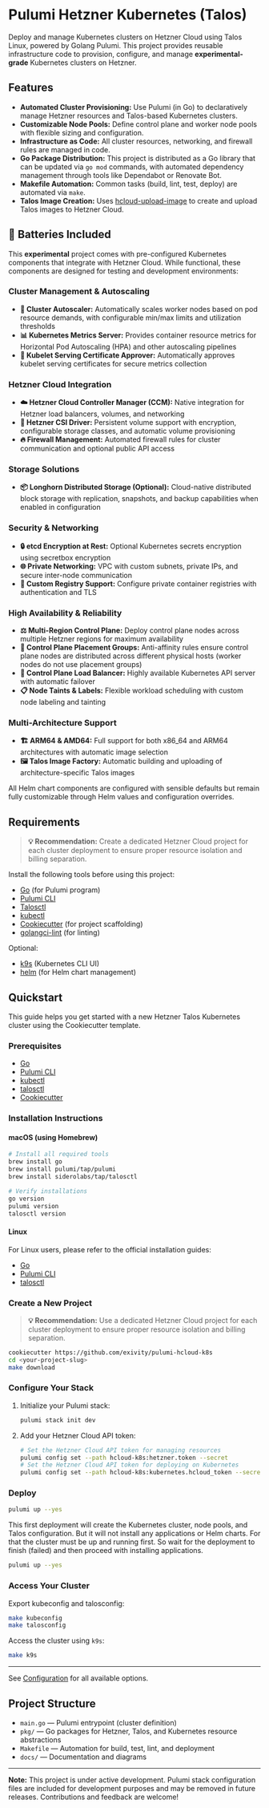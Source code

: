 # Pulumi Hetzner Kubernetes (Talos)

Deploy and manage Kubernetes clusters on Hetzner Cloud using Talos Linux, powered by Golang Pulumi. This project provides reusable infrastructure code to provision, configure, and manage **experimental-grade** Kubernetes clusters on Hetzner.

## Features

- **Automated Cluster Provisioning:** Use Pulumi (in Go) to declaratively manage Hetzner resources and Talos-based Kubernetes clusters.
- **Customizable Node Pools:** Define control plane and worker node pools with flexible sizing and configuration.
- **Infrastructure as Code:** All cluster resources, networking, and firewall rules are managed in code.
- **Go Package Distribution:** This project is distributed as a Go library that can be updated via `go mod` commands, with automated dependency management through tools like Dependabot or Renovate Bot.
- **Makefile Automation:** Common tasks (build, lint, test, deploy) are automated via `make`.
- **Talos Image Creation:** Uses [hcloud-upload-image](https://github.com/apricote/hcloud-upload-image) to create and upload Talos images to Hetzner Cloud.

## 🔋 Batteries Included

This **experimental** project comes with pre-configured Kubernetes components that integrate with Hetzner Cloud. While functional, these components are designed for testing and development environments:

### **Cluster Management & Autoscaling**

- **🚀 Cluster Autoscaler:** Automatically scales worker nodes based on pod resource demands, with configurable min/max limits and utilization thresholds
- **📊 Kubernetes Metrics Server:** Provides container resource metrics for Horizontal Pod Autoscaling (HPA) and other autoscaling pipelines
- **🔐 Kubelet Serving Certificate Approver:** Automatically approves kubelet serving certificates for secure metrics collection

### **Hetzner Cloud Integration**

- **☁️ Hetzner Cloud Controller Manager (CCM):** Native integration for Hetzner load balancers, volumes, and networking
- **💾 Hetzner CSI Driver:** Persistent volume support with encryption, configurable storage classes, and automatic volume provisioning
- **🔥 Firewall Management:** Automated firewall rules for cluster communication and optional public API access

### **Storage Solutions**

- **📦 Longhorn Distributed Storage (Optional):** Cloud-native distributed block storage with replication, snapshots, and backup capabilities when enabled in configuration

### **Security & Networking**

- **🔒 etcd Encryption at Rest:** Optional Kubernetes secrets encryption using secretbox encryption
- **🌐 Private Networking:** VPC with custom subnets, private IPs, and secure inter-node communication
- **🔧 Custom Registry Support:** Configure private container registries with authentication and TLS

### **High Availability & Reliability**

- **⚖️ Multi-Region Control Plane:** Deploy control plane nodes across multiple Hetzner regions for maximum availability
- **🔄 Control Plane Placement Groups:** Anti-affinity rules ensure control plane nodes are distributed across different physical hosts (worker nodes do not use placement groups)
- **🎯 Control Plane Load Balancer:** Highly available Kubernetes API server with automatic failover
- **📋 Node Taints & Labels:** Flexible workload scheduling with custom node labeling and tainting

### **Multi-Architecture Support**

- **🏗️ ARM64 & AMD64:** Full support for both x86_64 and ARM64 architectures with automatic image selection
- **🖼️ Talos Image Factory:** Automatic building and uploading of architecture-specific Talos images

All Helm chart components are configured with sensible defaults but remain fully customizable through Helm values and configuration overrides.

## Requirements

> **💡 Recommendation:** Create a dedicated Hetzner Cloud project for each cluster deployment to ensure proper resource isolation and billing separation.

Install the following tools before using this project:

- [Go](https://golang.org/) (for Pulumi program)
- [Pulumi CLI](https://www.pulumi.com/docs/get-started/install/)
- [Talosctl](https://www.talos.dev/docs/latest/introduction/installation/)
- [kubectl](https://kubernetes.io/docs/tasks/tools/)
- [Cookiecutter](https://cookiecutter.readthedocs.io/en/latest/) (for project scaffolding)
- [golangci-lint](https://golangci-lint.run/) (for linting)

Optional:

- [k9s](https://k9scli.io/) (Kubernetes CLI UI)
- [helm](https://helm.sh/) (for Helm chart management)

## Quickstart

This guide helps you get started with a new Hetzner Talos Kubernetes cluster using the Cookiecutter template.

### Prerequisites

- [Go](https://go.dev/doc/install)
- [Pulumi CLI](www.pulumi.com/docs/iac/download-install/)
- [kubectl](https://kubernetes.io/docs/tasks/tools/install-kubectl-linux/)
- [talosctl](https://www.talos.dev/v1.10/talos-guides/install/talosctl/)
- [Cookiecutter](https://cookiecutter.readthedocs.io/en/latest/README.html#installation)

### Installation Instructions

#### macOS (using Homebrew)

```sh
# Install all required tools
brew install go
brew install pulumi/tap/pulumi
brew install siderolabs/tap/talosctl

# Verify installations
go version
pulumi version
talosctl version
```

#### Linux

For Linux users, please refer to the official installation guides:

- [Go](https://go.dev/doc/install)
- [Pulumi CLI](https://www.pulumi.com/docs/install/)
- [talosctl](https://www.talos.dev/v1.10/talos-guides/install/talosctl/)

### Create a New Project

> **💡 Recommendation:** Use a dedicated Hetzner Cloud project for each cluster deployment to ensure proper resource isolation and billing separation.

```sh
cookiecutter https://github.com/exivity/pulumi-hcloud-k8s
cd <your-project-slug>
make download
```

### Configure Your Stack

1. Initialize your Pulumi stack:

   ```sh
   pulumi stack init dev
   ```

2. Add your Hetzner Cloud API token:

   ```sh
   # Set the Hetzner Cloud API token for managing resources
   pulumi config set --path hcloud-k8s:hetzner.token --secret
   # Set the Hetzner Cloud API token for deploying on Kubernetes
   pulumi config set --path hcloud-k8s:kubernetes.hcloud_token --secret
   ```

### Deploy

```sh
pulumi up --yes
```

This first deployment will create the Kubernetes cluster, node pools, and Talos configuration. But it will not install any applications or Helm charts.
For that the cluster must be up and running first. So wait for the deployment to finish (failed) and then proceed with installing applications.

```sh
pulumi up --yes
```

### Access Your Cluster

Export kubeconfig and talosconfig:

```sh
make kubeconfig
make talosconfig
```

Access the cluster using `k9s`:

```sh
make k9s
```

---
See [Configuration](docs/configuration.md) for all available options.

## Project Structure

- `main.go` — Pulumi entrypoint (cluster definition)
- `pkg/` — Go packages for Hetzner, Talos, and Kubernetes resource abstractions
- `Makefile` — Automation for build, test, lint, and deployment
- `docs/` — Documentation and diagrams

---

**Note:** This project is under active development. Pulumi stack configuration files are included for development purposes and may be removed in future releases. Contributions and feedback are welcome!
